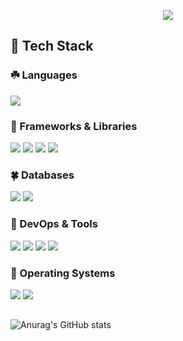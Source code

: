 <p align='center'>
    <img src="https://capsule-render.vercel.app/api?type=waving&height=150&text=Kaon's%20Github&fontAlign=52&fontAlignY=40&color=0:40E0D1,100:48D1CC"/>
</p>
<div align=left>

<h2>🍃 Tech Stack</h2>

<h3>☘️ Languages</h3>
<img src="https://img.shields.io/badge/Java-EF1D5E?style=for-the-badge&logo=openjdk&logoColor=white">

<h3>🌱  Frameworks & Libraries</h3>
<img src="https://img.shields.io/badge/Spring-6DB33F?style=for-the-badge&logo=spring&logoColor=white">
<img src="https://img.shields.io/badge/Spring Boot-23FFB0?style=for-the-badge&logo=springboot&logoColor=white">
<img src="https://img.shields.io/badge/JPA-6C3FB0?style=for-the-badge&logo=Hibernate&logoColor=white">
<img src="https://img.shields.io/badge/mybatis-2B3FB0?style=for-the-badge&logo=Mybatis&logoColor=white">

<h3>🍀  Databases</h3>
<img src="https://img.shields.io/badge/mysql-00000F?style=for-the-badge&logo=mysql&logoColor=white"/>
<img src="https://img.shields.io/badge/Oracle-F80000?style=for-the-badge&logo=Oracle&logoColor=white"/>

<h3>🌿 DevOps & Tools</h3>
<img src="https://img.shields.io/badge/intellij-8C5AFF?style=for-the-badge&logo=intellijidea&logoColor=white">
<img src="https://img.shields.io/badge/eclipse-2C2255?style=for-the-badge&logo=eclipseide&logoColor=white"/>
<img src="https://img.shields.io/badge/github-181717?style=for-the-badge&logo=github&logoColor=white">
<img src="https://img.shields.io/badge/Slack-212C42?style=for-the-badge&logo=Slack&logoColor=white">

<h3>🌵 Operating Systems</h3>
<img src="https://img.shields.io/badge/Mac OS-000000?style=for-the-badge&logo=macos&logoColor=white">
<img src="https://img.shields.io/badge/windows-0078D4?style=for-the-badge&logo=windows&logoColor=white"/>

##

![Anurag's GitHub stats](https://github-readme-stats.vercel.app/api?username=DlrkdhsOff&show_icons=true&theme=tokyonight)

</div>
